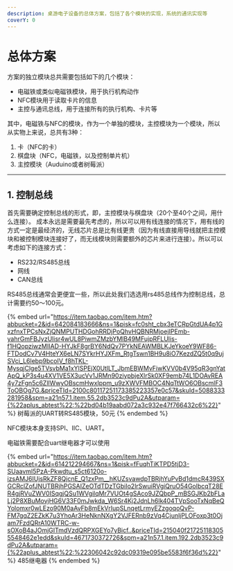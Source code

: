 ```yaml
---
description: 桌游电子设备的总体方案，包括了各个模块的实现，系统的通讯实现等
coverY: 0
---
```


# 总体方案

方案的独立模块总共需要包括如下的几个模块：

* 电磁铁或类似电磁铁模块，用于执行机构动作
* NFC模块用于读取卡片的信息
* 主控与通讯总线，用于连接所有的执行机构、卡片等

其中，电磁铁与NFC的模块，作为一个单独的模块，主控模块为一个模块，所以从实物上来说，总共有3种：

1. 卡（NFC的卡）
2. 棋盘块（NFC，电磁铁，以及控制单片机）
3. 主控模块（Auduino或者树莓派）

***

## 1. 控制总线

首先需要确定控制总线的形式，即，主控模块与棋盘块（20个至40个之间，用什么连接）。 成本永远是需要最先考虑的，所以可以用有线连接的情况下，用有线的方式一定是最经济的，无线芯片总是比有线更贵（因为有线直接用导线就把主控模块和被控制模块连接好了，而无线模块则需要额外的芯片来进行连接）。所以可以考虑如下的连接方式：

* RS232/RS485总线&#x20;
* 网线
* CAN总线

RS485总线通常会更便宜一些，所以此处我们选选用rs485总线作为控制总线，总计需要约50～100元。

{% embed url="https://item.taobao.com/item.htm?abbucket=2&id=642084183666&ns=1&pisk=fc0sht_cbx3eTCRpGtdUA4p1GxzfnxTPCsNxZjQNMPUTHDGohRRDjPoQhvHQBNRMjoejIPEmb-yahrGmFBJyzUlisr4wUL8PiwmZMzbYMlB49MFujpRFLUlis-f1HQopziwzMIIAD-HYJkF8grBY6NdQv7PYkNEAWMBLKJeYkoeY9WF86-FTDodCv7V4HteYX6eLN7SYkrHYJXFm_RtgTswn1BH9u8iO7KezdZQ5t0q9ujSVci_L6lebp9bcoIV_f8hTKL-MysqjClge5TVsvbMa1xYlSPEjX0UtlLT_JbmEBWMvFiwKVV0b4V95qR3gnYatApQ_kP3s4u4XV1VE5X3ucVv1JRMn90ziypbjeXlrSk0XF9emb74L1DOAvREA4y7zFgn5c6ZllWwyOBscmHwxIppm_u9zXWVFMBOC4NqTtWO6OBscmlF3ToOBOg7G.&priceTId=2100c80117251173385223357e0c57&skuId=5088333281958&spm=a21n57.1.item.55.2db3523c9dPu2A&utparam={%22aplus_abtest%22:%22bd04b19aabd072a3c932e47f766432c6%22}" %}
树莓派的UART转RS485模块，50元
{% endembed %}

NFC模块本身支持SPI、IIC、UART。

电磁铁需要配合uart继电器才可以使用

{% embed url="https://item.taobao.com/item.htm?abbucket=2&id=614212294667&ns=1&pisk=fFuqhTiKTPD5tjD3-SUaavmI5PzA-Pkwdtu_s5ct6120o-izsAMJ6IUjsRkZF8QjcnE_Q1zxPm__hKUZsvawdpTBRjhYuPvBd1dmcR439SXGCRclZofJNUTBRjhPGSAIZeOTdTDzTGbiIo2lrSwuiRVgiQruO54GolbcqT28ER4gjRVuZWV0ISqgjQSu1WVgilqMr7VUOt4gSAco9JZQbpP_mBSGJKb2bFLaLj2P8XBuMovjHG6V33F0mJwkda_W6Sr4Kj2JdnLh6lk404TVpSooTxNqBeQYolomxr0wLEzo90M0aAvFb8mEkVrIupSLnqetLrmyEZzgoqoQvP-FM7gqZ2EZkK7u3YhoAr3HeNknNXgY2VJFERnb9zVq4CjunljPLOFoxp3t0Ojam7FzdQRrA10WTRC-w-sOXoB4aJOmjGITmdVzdQRPXGEYo7yBicf..&priceTId=215040f217251183055548462e1edd&skuId=4671730372726&spm=a21n57.1.item.192.2db3523c9dPu2A&utparam={%22aplus_abtest%22:%22306042c92dc09319e095be5583f6f36d%22}" %}
485继电器
{% endembed %}
